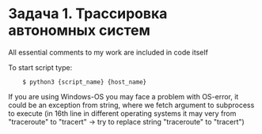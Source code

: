 Задача 1. Трассировка автономных систем
========================================
All essential comments to my work are included in code itself

To start script type:

        $ python3 {script_name} {host_name}

If you are using Windows-OS you may face a problem with OS-error,
  it could be an exception from string, where we fetch argument to subprocess to execute 
  (in 16th line in different operating systems it may very from "traceroute" to "tracert" -> try to replace string "traceroute" to "tracert")
